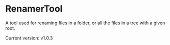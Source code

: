 # RenamerTool
A tool used for renaming files in a folder, or all the files in a tree with a given root.

Current version: v1.0.3
